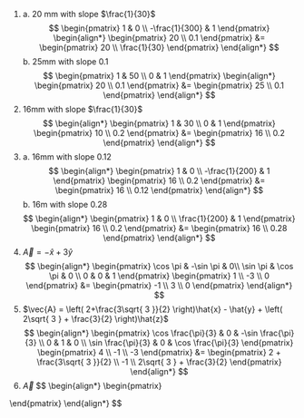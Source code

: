 1. a. 20 mm with slope $\frac{1}{30}$
$$
\begin{pmatrix}
1 & 0 \\
-\frac{1}{300} & 1
\end{pmatrix}
\begin{align*}
\begin{pmatrix}
20 \\
0.1
\end{pmatrix}
&= \begin{pmatrix}
20 \\
\frac{1}{30}
\end{pmatrix}
\end{align*}
$$
	b. 25mm with slope $0.1$
$$
\begin{pmatrix}
1 & 50 \\
0 & 1
\end{pmatrix}
\begin{align*}
\begin{pmatrix}
20 \\
0.1
\end{pmatrix}
&= \begin{pmatrix}
25 \\
0.1
\end{pmatrix}
\end{align*}
$$
2. 16mm with slope $\frac{1}{30}$
$$
\begin{align*}
\begin{pmatrix}
1 & 30 \\
0 & 1
\end{pmatrix}
\begin{pmatrix}
10 \\
0.2
\end{pmatrix}
&= \begin{pmatrix}
16 \\
0.2
\end{pmatrix}
\end{align*}
$$
3. a. 16mm with slope $0.12$
$$
\begin{align*}
\begin{pmatrix}
1 & 0 \\
-\frac{1}{200} & 1
\end{pmatrix}
\begin{pmatrix}
16 \\
0.2
\end{pmatrix}
&= \begin{pmatrix}
16 \\
0.12
\end{pmatrix}
\end{align*}
$$
	b. 16m with slope $0.28$
$$
\begin{align*}
\begin{pmatrix}
1 & 0 \\
\frac{1}{200} & 1
\end{pmatrix}
\begin{pmatrix}
16 \\
0.2
\end{pmatrix}
&= \begin{pmatrix}
16 \\
0.28
\end{pmatrix}
\end{align*}
$$
4. $\vec{A} = -\hat{x} + 3\hat{y}$
$$
\begin{align*}
\begin{pmatrix}
\cos \pi & -\sin \pi & 0\\
\sin \pi & \cos \pi & 0 \\
0 & 0 & 1
\end{pmatrix}
\begin{pmatrix}
1 \\
-3 \\
0
\end{pmatrix}
&= \begin{pmatrix}
-1 \\
3 \\
0
\end{pmatrix}
\end{align*}
$$
5. $\vec{A} = \left( 2+\frac{3\sqrt{ 3 }}{2} \right)\hat{x} - \hat{y} + \left( 2\sqrt{ 3 } + \frac{3}{2} \right)\hat{z}$
$$
\begin{align*}
\begin{pmatrix}
\cos \frac{\pi}{3} & 0 & -\sin \frac{\pi}{3} \\
0 & 1 & 0 \\
\sin \frac{\pi}{3} & 0 & \cos \frac{\pi}{3}
\end{pmatrix}
\begin{pmatrix}
4 \\
-1 \\
-3
\end{pmatrix}
&= \begin{pmatrix}
2 + \frac{3\sqrt{ 3 }}{2} \\
-1 \\
2\sqrt{ 3 } + \frac{3}{2}
\end{pmatrix}
\end{align*}
$$
6. $\vec{A}$
$$
\begin{align*}
\begin{pmatrix}

\end{pmatrix}
\end{align*}
$$

